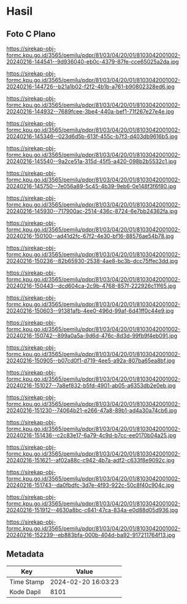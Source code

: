 # Hasil

## Foto C Plano

https://sirekap-obj-formc.kpu.go.id/3565/pemilu/pdpr/81/03/04/20/01/8103042001002-20240216-144541--9d936040-eb0c-4379-87fe-cce65025a2da.jpg

https://sirekap-obj-formc.kpu.go.id/3565/pemilu/pdpr/81/03/04/20/01/8103042001002-20240216-144726--b21a1b02-f2f2-4b1b-a761-b90802328ed6.jpg

https://sirekap-obj-formc.kpu.go.id/3565/pemilu/pdpr/81/03/04/20/01/8103042001002-20240216-144932--7689fcee-3be4-440a-bef1-71f267e27e4e.jpg

https://sirekap-obj-formc.kpu.go.id/3565/pemilu/pdpr/81/03/04/20/01/8103042001002-20240216-145346--023d6d5b-613f-455c-b7f3-d403db9616b5.jpg

https://sirekap-obj-formc.kpu.go.id/3565/pemilu/pdpr/81/03/04/20/01/8103042001002-20240216-145540--9a2ce51a-315d-45f5-a420-098b2b5532c1.jpg

https://sirekap-obj-formc.kpu.go.id/3565/pemilu/pdpr/81/03/04/20/01/8103042001002-20240216-145750--7e056a89-5c45-4b39-9eb6-0e148f3f6f80.jpg

https://sirekap-obj-formc.kpu.go.id/3565/pemilu/pdpr/81/03/04/20/01/8103042001002-20240216-145930--717900ac-2514-436c-8724-6e7bb24362fa.jpg

https://sirekap-obj-formc.kpu.go.id/3565/pemilu/pdpr/81/03/04/20/01/8103042001002-20240216-150100--ad41d2fc-67f2-4e30-bf16-88576ae54b78.jpg

https://sirekap-obj-formc.kpu.go.id/3565/pemilu/pdpr/81/03/04/20/01/8103042001002-20240216-150236--82b65930-2538-4ae8-bc3b-dcc75ffec3dd.jpg

https://sirekap-obj-formc.kpu.go.id/3565/pemilu/pdpr/81/03/04/20/01/8103042001002-20240216-150443--dcd604ca-2c9b-4768-857f-222926c11f65.jpg

https://sirekap-obj-formc.kpu.go.id/3565/pemilu/pdpr/81/03/04/20/01/8103042001002-20240216-150603--91381afb-4ee0-496d-99af-6d41ff0c44e9.jpg

https://sirekap-obj-formc.kpu.go.id/3565/pemilu/pdpr/81/03/04/20/01/8103042001002-20240216-150742--899a0a5a-9d6d-476c-8d3d-99fb9f4eb091.jpg

https://sirekap-obj-formc.kpu.go.id/3565/pemilu/pdpr/81/03/04/20/01/8103042001002-20240216-150905--b07cd0f1-d719-4ee5-a92a-807ba65ea8bf.jpg

https://sirekap-obj-formc.kpu.go.id/3565/pemilu/pdpr/81/03/04/20/01/8103042001002-20240216-151027--7a8ef832-b5fd-4901-ab05-a6353db2e0eb.jpg

https://sirekap-obj-formc.kpu.go.id/3565/pemilu/pdpr/81/03/04/20/01/8103042001002-20240216-151230--74064b21-e266-47a8-89b1-ad4a30a74cb6.jpg

https://sirekap-obj-formc.kpu.go.id/3565/pemilu/pdpr/81/03/04/20/01/8103042001002-20240216-151436--c2c83e17-6a79-4c9d-b7cc-ee0170b04a25.jpg

https://sirekap-obj-formc.kpu.go.id/3565/pemilu/pdpr/81/03/04/20/01/8103042001002-20240216-151621--af02a88c-c942-4b7a-adf2-c633f8e9092c.jpg

https://sirekap-obj-formc.kpu.go.id/3565/pemilu/pdpr/81/03/04/20/01/8103042001002-20240216-151743--da0fbdfc-3d7e-4f93-922c-50c8f40c904c.jpg

https://sirekap-obj-formc.kpu.go.id/3565/pemilu/pdpr/81/03/04/20/01/8103042001002-20240216-151912--4630a8bc-c641-47ca-834a-e0d88d05d936.jpg

https://sirekap-obj-formc.kpu.go.id/3565/pemilu/pdpr/81/03/04/20/01/8103042001002-20240216-152239--eb883bfa-000b-404d-ba92-917211764f13.jpg


## Metadata

| Key        | Value               |
| ---------- | ------------------- |
| Time Stamp | 2024-02-20 16:03:23 |
| Kode Dapil | 8101                |




